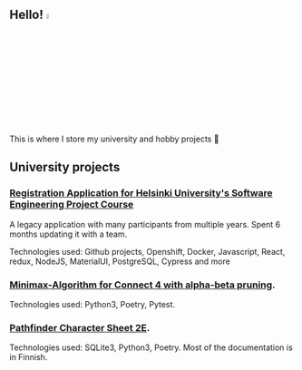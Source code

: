 ## Hello! <img src="https://media.tenor.com/SNL9_xhZl9oAAAAi/waving-hand-joypixels.gif" width="5%">

This is where I store my university and hobby projects :rocket:

## University projects

### <a href="https://github.com/Ohtuilmo/ohtuilmo">Registration Application for Helsinki University's Software Engineering Project Course</a>
A legacy application with many participants from multiple years. Spent 6 months updating it with a team.

Technologies used: Github projects, Openshift, Docker, Javascript, React, redux, NodeJS, MaterialUI, PostgreSQL, Cypress and more

### <a href="https://github.com/Regularmute/Connect4">Minimax-Algorithm for Connect 4 with alpha-beta pruning</a>.

Technologies used: Python3, Poetry, Pytest.

### <a href="https://github.com/Regularmute/ot-harjoitustyo">Pathfinder Character Sheet 2E</a>.

Technologies used: SQLite3, Python3, Poetry. Most of the documentation is in Finnish.


<!--
**Regularmute/Regularmute** is a ✨ _special_ ✨ repository because its `README.md` (this file) appears on your GitHub profile.

Here are some ideas to get you started:

- 🔭 I’m currently working on ...
- 🌱 I’m currently learning ...
- 👯 I’m looking to collaborate on ...
- 🤔 I’m looking for help with ...
- 💬 Ask me about ...
- 📫 How to reach me: ...
- 😄 Pronouns: ...
- ⚡ Fun fact: ...
-->
